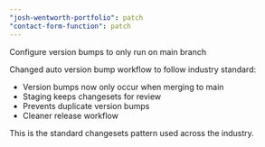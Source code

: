 ```yaml
---
"josh-wentworth-portfolio": patch
"contact-form-function": patch
---
```


Configure version bumps to only run on main branch

Changed auto version bump workflow to follow industry standard:
- Version bumps now only occur when merging to main
- Staging keeps changesets for review
- Prevents duplicate version bumps
- Cleaner release workflow

This is the standard changesets pattern used across the industry.
